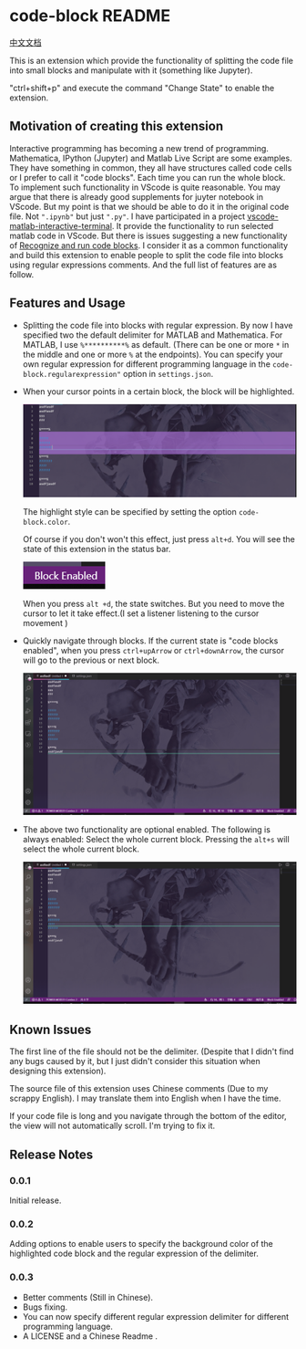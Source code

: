# code-block README

[中文文档](./README-中文文档.md)

This is an extension which provide the functionality of splitting the code file into small blocks and manipulate with it (something like Jupyter).

"ctrl+shift+p" and execute the command "Change State" to enable the extension.

## Motivation of creating this extension

Interactive programming has becoming a new trend of programming. Mathematica, IPython (Jupyter) and Matlab Live Script are some examples. They have something in common, they all have structures called code cells or I prefer to call it "code blocks". Each time you can run the whole block. To implement such functionality in VScode is quite reasonable. You may argue that there is already good supplements for juyter notebook in VScode. But my point is that we should be able to do it in the original code file. Not `".ipynb"` but just `".py"`. I have participated in a project [vscode-matlab-interactive-terminal](https://github.com/apommel/vscode-matlab-interactive-terminal). It provide the functionality to run selected matlab code in VScode. But there is issues suggesting a new functionality of [Recognize and run code blocks](https://github.com/apommel/vscode-matlab-interactive-terminal/issues/13). I consider it as a common functionality and build this extension to enable people to split the code file into blocks using regular expressions comments. And the full list of features are as follow.

## Features and Usage

- Splitting the code file into blocks with regular expression. By now I have specified two the default delimiter for MATLAB and Mathematica. For MATLAB, I use  `%**********%` as default. (There can be one or more `*`  in the middle and one or more `%` at the endpoints). You can specify your own regular expression for different programming language in the `code-block.regularexpression"` option in `settings.json`. 

- When your cursor points in a certain block, the block will be highlighted. 

  ![image-20201023224521631](https://raw.githubusercontent.com/weihongliang233/My-Markdown-Figures/master/20201023225547-1.png)

  The highlight style can be specified by setting the option `code-block.color`.

  Of course if you don't won't this effect, just press `alt+d`. You will see the state of this extension in the status bar. 

   ![image-20201023224330434](https://raw.githubusercontent.com/weihongliang233/My-Markdown-Figures/master/20201023225547.png)

  When you press `alt +d`, the state switches. But you need to move the cursor to let it take effect.(I set a listener listening to the cursor movement )

- Quickly navigate through blocks. If the current state is "code blocks enabled", when you press `ctrl+upArrow` or `ctrl+downArrow`, the cursor will go to the previous or next block.

  ![demo-navigate](https://raw.githubusercontent.com/weihongliang233/My-Markdown-Figures/master/20201023231214.gif)

- The above two functionality are optional enabled. The following is always enabled: Select the whole current block. Pressing the `alt+s` will select the whole current block.

  ![demo-select](https://raw.githubusercontent.com/weihongliang233/My-Markdown-Figures/master/20201023231214-1.gif)

## Known Issues

The first line of the file should not be the delimiter. (Despite that I didn't find any bugs caused by it, but I just didn't consider this situation when designing this extension).

The source file of this extension uses Chinese comments (Due to my scrappy English). I may translate them into English when I have the time.

If your code file is long and you navigate through the bottom of the editor, the view will not automatically scroll. I'm trying to fix it.

## Release Notes

### 0.0.1

Initial release.

### 0.0.2

Adding options to enable users to specify the background color of the highlighted code block and the regular expression of the delimiter.

### 0.0.3

- Better comments (Still in Chinese).
- Bugs fixing.
- You can now specify different regular expression delimiter for different programming language.
- A LICENSE and a Chinese Readme .